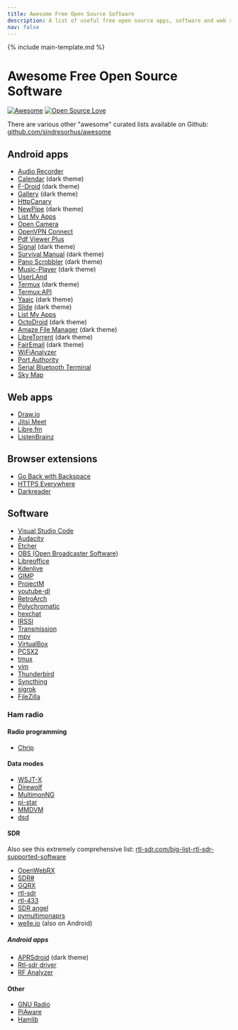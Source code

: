 ```yaml
---
title: Awesome Free Open Source Software
description: A list of useful free open source apps, software and web services.
nav: false
---
```


{% include main-template.md %}

# Awesome Free Open Source Software

[![Awesome](https://awesome.re/badge-flat.svg)](https://awesome.re) [![Open Source Love](https://badges.frapsoft.com/os/v2/open-source.svg?v=103)](https://github.com/ellerbrock/open-source-badges/)

There are various other "awesome" curated lists available on Github: [github.com/sindresorhus/awesome](https://github.com/sindresorhus/awesome/blob/master/awesome.md)

## Android apps

* [Audio Recorder](https://play.google.com/store/apps/details?id=com.github.axet.audiorecorder) 
* [Calendar](https://play.google.com/store/apps/details?id=com.simplemobiletools.calendar) (dark theme)
* [F-Droid](https://play.google.com/store/apps/details?id=org.fdroid.fdroid) (dark theme)
* [Gallery](https://play.google.com/store/apps/details?id=com.simplemobiletools.gallery) (dark theme)
* [HttpCanary](https://play.google.com/store/apps/details?id=com.guoshi.httpcanary) 
* [NewPipe](https://play.google.com/store/apps/details?id=org.schabi.newpipe) (dark theme)
* [List My Apps](https://play.google.com/store/apps/details?id=de.onyxbits.listmyapps) 
* [Open Camera](https://play.google.com/store/apps/details?id=net.sourceforge.opencamera)
* [OpenVPN Connect](https://play.google.com/store/apps/details?id=net.openvpn.openvpn)
* [Pdf Viewer Plus](https://play.google.com/store/apps/details?id=com.gsnathan.pdfviewer) 
* [Signal](https://play.google.com/store/apps/details?id=org.thoughtcrime.securesms) (dark theme)
* [Survival Manual](https://play.google.com/store/apps/details?id=org.ligi.survivalmanual) (dark theme)
* [Pano Scrobbler](https://github.com/kawaiiDango/pScrobbler) (dark theme)
* [Music-Player](https://github.com/MaxFour/Music-Player) (dark theme)
* [UserLAnd](https://github.com/CypherpunkArmory/UserLAnd)
* [Termux](https://github.com/termux/termux-app) (dark theme)
* [Termux:API](https://play.google.com/store/apps/details?id=com.termux.api) 
* [Yaaic](https://github.com/pocmo/Yaaic) (dark theme)
* [Slide](https://github.com/ccrama/Slide) (dark theme)
* [List My Apps](https://github.com/onyxbits/listmyaps)
* [OctoDroid](https://github.com/slapperwan/gh4a) (dark theme)
* [Amaze File Manager](https://github.com/TeamAmaze/AmazeFileManager) (dark theme)
* [LibreTorrent](https://play.google.com/store/apps/details?id=org.proninyaroslav.libretorrent) (dark theme)
* [FairEmail](https://github.com/M66B/FairEmail) (dark theme)
* [WiFiAnalyzer](https://play.google.com/store/apps/details?id=com.vrem.wifianalyzer)
* [Port Authority](https://play.google.com/store/apps/details?id=com.aaronjwood.portauthority.free)
* [Serial Bluetooth Terminal](https://play.google.com/store/apps/details?id=de.kai_morich.serial_bluetooth_terminal)
* [Sky Map](https://play.google.com/store/apps/details?id=com.google.android.stardroid)

## Web apps

* [Draw.io](https://www.draw.io/)
* [Jitsi Meet](https://meet.jit.si/)
* [Libre.fm](https://libre.fm/)
* [ListenBrainz](https://listenbrainz.org)

## Browser extensions

* [Go Back with Backspace](https://chrome.google.com/webstore/detail/go-back-with-backspace/eekailopagacbcdloonjhbiecobagjci)
* [HTTPS Everywhere](https://chrome.google.com/webstore/detail/https-everywhere/gcbommkclmclpchllfjekcdonpmejbdp)
* [Darkreader](https://chrome.google.com/webstore/detail/dark-reader/eimadpbcbfnmbkopoojfekhnkhdbieeh)

## Software

* [Visual Studio Code](https://github.com/microsoft/vscode)
* [Audacity](http://www.audacityteam.org/)
* [Etcher](https://etcher.io/)
* [OBS (Open Broadcaster Software)](https://obsproject.com/)
* [Libreoffice](https://www.libreoffice.org/)
* [Kdenlive](https://kdenlive.org/)
* [GIMP](https://www.gimp.org/)
* [ProjectM](https://github.com/projectM-visualizer/projectM)
* [youtube-dl](https://github.com/rg3/youtube-dl)
* [RetroArch](http://www.retroarch.com/)
* [Polychromatic](https://github.com/polychromatic/polychromatic)
* [hexchat](https://hexchat.github.io/)
* [IRSSI](https://github.com/irssi/irssi)
* [Transmission](https://transmissionbt.com/)
* [mpv](https://mpv.io/)
* [VirtualBox](https://www.virtualbox.org/)
* [PCSX2](https://pcsx2.net/)
* [tmux](https://github.com/tmux/tmux/wiki)
* [vim](https://www.vim.org/)
* [Thunderbird](https://www.thunderbird.net/en-US/)
* [Syncthing](https://syncthing.net/)
* [sigrok](https://github.com/sigrokproject/libsigrok)
* [FileZilla](https://filezilla-project.org/)

### Ham radio

#### Radio programming

* [Chrip](https://chirp.danplanet.com/projects/chirp/wiki/Home)

#### Data modes

* [WSJT-X](https://physics.princeton.edu/pulsar/k1jt/wsjtx.html)
* [Direwolf](https://github.com/wb2osz/direwolf)
* [MultimonNG](https://github.com/EliasOenal/multimon-ng/)
* [pi-star](https://www.pistar.uk/)
* [MMDVM](https://github.com/g4klx/MMDVM)
* [dsd](https://github.com/szechyjs/dsd)

#### SDR

Also see this extremely comprehensive list: [rtl-sdr.com/big-list-rtl-sdr-supported-software](https://www.rtl-sdr.com/big-list-rtl-sdr-supported-software/)

* [OpenWebRX](https://github.com/ha7ilm/openwebrx)
* [SDR#](https://github.com/cgommel/sdrsharp)
* [GQRX](https://github.com/csete/gqrx)
* [rtl-sdr](https://github.com/osmocom/rtl-sdr)
* [rtl-433](https://github.com/merbanan/rtl_433)
* [SDR angel](https://github.com/f4exb/sdrangel)
* [pymultimonaprs](https://github.com/asdil12/pymultimonaprs)
* [welle.io](https://github.com/AlbrechtL/welle.io) (also on Android)

##### Android apps

* [APRSdroid](https://aprsdroid.org/) (dark theme)
* [Rtl-sdr driver](https://github.com/martinmarinov/rtl_tcp_andro-)
* [RF Analyzer](https://github.com/demantz/RFAnalyzer)

#### Other

* [GNU Radio](https://github.com/gnuradio/gnuradio)
* [PiAware](https://github.com/flightaware/piaware)
* [Hamlib](https://github.com/Hamlib/Hamlib)
